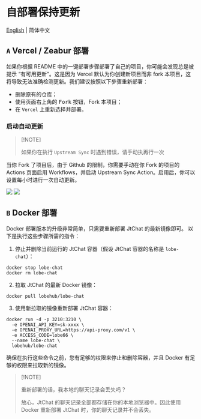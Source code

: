 # 自部署保持更新

[English](https://github.com/lobehub/lobe-chat/wiki/Upstream-Sync) | 简体中文

## `A` Vercel / Zeabur 部署

如果你根据 README 中的一键部署步骤部署了自己的项目，你可能会发现总是被提示 “有可用更新”。这是因为 Vercel 默认为你创建新项目而非 fork 本项目，这将导致无法准确检测更新。我们建议按照以下步骤重新部署：

- 删除原有的仓库；
- 使用页面右上角的 <kbd>Fork</kbd> 按钮，Fork 本项目；
- 在 `Vercel` 上重新选择并部署。

### 启动自动更新

> \[!NOTE]
>
> 如果你在执行 `Upstream Sync` 时遇到错误，请手动执再行一次

当你 Fork 了项目后，由于 Github 的限制，你需要手动在你 Fork 的项目的 Actions 页面启用 Workflows，并启动 Upstream Sync Action。启用后，你可以设置每小时进行一次自动更新。

![](https://github-production-user-asset-6210df.s3.amazonaws.com/17870709/266985117-4d48fe7b-0412-4667-8129-b25ebcf2c9de.png)
![](https://github-production-user-asset-6210df.s3.amazonaws.com/17870709/266985177-7677b4ce-c348-4145-9f60-829d448d5be6.png)

## `B` Docker 部署

Docker 部署版本的升级非常简单，只需要重新部署 JtChat 的最新镜像即可。 以下是执行这些步骤所需的指令：

1. 停止并删除当前运行的 JtChat 容器（假设 JtChat 容器的名称是 `lobe-chat`）：

```fish
docker stop lobe-chat
docker rm lobe-chat
```

2. 拉取 JtChat 的最新 Docker 镜像：

```fish
docker pull lobehub/lobe-chat
```

3. 使用新拉取的镜像重新部署 JtChat 容器：

```fish
docker run -d -p 3210:3210 \
  -e OPENAI_API_KEY=sk-xxxx \
  -e OPENAI_PROXY_URL=https://api-proxy.com/v1 \
  -e ACCESS_CODE=lobe66 \
  --name lobe-chat \
  lobehub/lobe-chat
```

确保在执行这些命令之前，您有足够的权限来停止和删除容器，并且 Docker 有足够的权限来拉取新的镜像。

> \[!NOTE]
>
> 重新部署的话，我本地的聊天记录会丢失吗？
>
> 放心，JtChat 的聊天记录全部都存储在你的本地浏览器中。因此使用 Docker 重新部署 JtChat 时，你的聊天记录并不会丢失。
